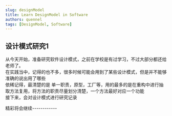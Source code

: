 ```yaml
---
slug: designModel 
title: Learn DesignModel in Software
authors: quennel
tags: [DesignModel, Software]
---
```


## 设计模式研究1

从今天开始，准备研究软件设计模式，之前在学校是有过学习，不过大部分都还给老师了。  
在实践当中，记得的也不多，很多时候可能会用到了某些设计模式，但是并不能够准确的说出用了哪些  
依稀记得，最清楚的是 单一职责，原型，工厂等，用的最多的是在重构中进行抽取方法复用，将方法的职责尽量划分清楚，一个方法最好对应一个功能  
接下来，会对设计模式进行研究记录  

精彩将会继续------------